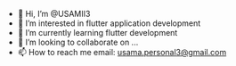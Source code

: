 - 👋 Hi, I’m @USAMII3
- 👀 I’m interested in flutter application development
- 🌱 I’m currently learning flutter development
- 💞️ I’m looking to collaborate on ...
- 📫 How to reach me email: usama.personal3@gmail.com

<!---
USAMII3/USAMII3 is a ✨ special ✨ repository because its `README.md` (this file) appears on your GitHub profile.
You can click the Preview link to take a look at your changes.
--->

